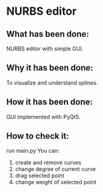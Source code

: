 # NURBS editor

## What has been done:
NURBS editor with simple GUI.

## Why it has been done:
To visualize and understand splines.

## How it has been done:
GUI implemented with PyQt5.

## How to check it:
run main.py
You can:
1. create and remove curves
2. change degree of current curve
3. drag selected point 
4. change weight of selected point